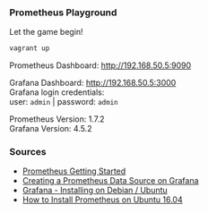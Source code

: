 ### Prometheus Playground

Let the game begin!

```sh
vagrant up
```

Prometheus Dashboard: http://192.168.50.5:9090

Grafana Dashboard: http://192.168.50.5:3000  
Grafana login credentials:  
user: `admin` | password: `admin`

Prometheus Version: 1.7.2  
Grafana Version: 4.5.2  

### Sources

- [Prometheus Getting Started](https://prometheus.io/docs/introduction/getting_started/)
- [Creating a Prometheus Data Source on Grafana](https://prometheus.io/docs/visualization/grafana/#creating-a-prometheus-data-source)
- [Grafana - Installing on Debian / Ubuntu](http://docs.grafana.org/installation/debian/)
- [How to Install Prometheus on Ubuntu 16.04](https://www.digitalocean.com/community/tutorials/how-to-install-prometheus-on-ubuntu-16-04)
